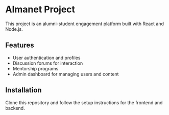 # Almanet Project

This project is an alumni-student engagement platform built with React and Node.js.

## Features

- User authentication and profiles
- Discussion forums for interaction
- Mentorship programs
- Admin dashboard for managing users and content

## Installation

Clone this repository and follow the setup instructions for the frontend and backend.
